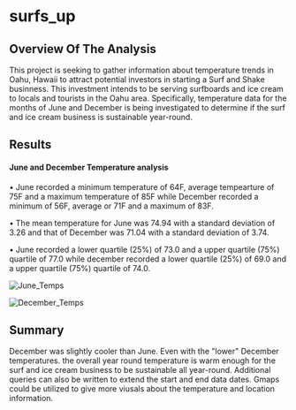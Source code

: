 # surfs_up

## Overview Of The Analysis

This project is seeking to gather information about temperature trends in Oahu, Hawaii to attract potential investors in starting a Surf and Shake businness. This investment intends to be serving surfboards and ice cream to locals and tourists in the Oahu area. Specifically, temperature data for the months of June and December is being investigated to determine if the surf and ice cream business is sustainable year-round.

## Results

#### June and December Temperature analysis

•	June recorded a minimum temperature of 64F, average tempearture of 75F and a maximum temperature of 85F while December recorded a minimum of 56F, average or 71F and a maximum of 83F.

•	The mean temperature for June was 74.94 with a standard deviation of 3.26 and that of December was 71.04 with a standard deviation of 3.74. 

•	June recorded a lower quartile (25%) of 73.0 and a upper quartile (75%) quartile of 77.0 while december recorded a lower quartile (25%) of 69.0 and a upper quartile (75%) quartile of 74.0.  

![June_Temps](https://user-images.githubusercontent.com/112135658/198917515-957e50b1-ec6e-475b-bfbd-a441348de4cd.png)

![December_Temps](https://user-images.githubusercontent.com/112135658/198917544-1caf3dbe-0c19-4547-bea8-12a8e8341ad1.png)


## Summary

December was slightly cooler than June. Even with the "lower" December temperatures. the overall year round temperature is warm enough for the surf and ice cream business to be sustainable all year-round. Additional queries can also be written to extend the start and end data dates. Gmaps could be utilized to give more viusals about the temperature and location information.

